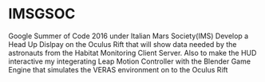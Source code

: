 # IMSGSOC
Google Summer of Code 2016 under Italian Mars Society(IMS)
Develop a Head Up Dislpay on the Oculus Rift that will show data needed by the astronauts from the Habitat Monitoring Client Server.
Also to make the HUD interactive my integerating Leap Motion Controller with the Blender Game Engine that simulates the VERAS environment on to the Oculus Rift
